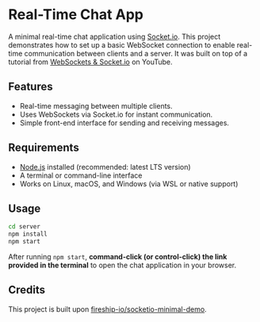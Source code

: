 # Real-Time Chat App

A minimal real-time chat application using [Socket.io](https://socket.io/). This project demonstrates how to set up a basic WebSocket connection to enable real-time communication between clients and a server. It was built on top of a tutorial from [WebSockets & Socket.io](https://youtu.be/1BfCnjr_Vjg) on YouTube.

## Features

- Real-time messaging between multiple clients.
- Uses WebSockets via Socket.io for instant communication.
- Simple front-end interface for sending and receiving messages.

## Requirements

- [Node.js](https://nodejs.org/) installed (recommended: latest LTS version)
- A terminal or command-line interface
- Works on Linux, macOS, and Windows (via WSL or native support)


## Usage

```sh
cd server
npm install
npm start
```

After running `npm start`, **command-click (or control-click) the link provided in the terminal** to open the chat application in your browser.



## Credits

This project is built upon [fireship-io/socketio-minimal-demo](https://github.com/fireship-io/socketio-minimal-demo).
